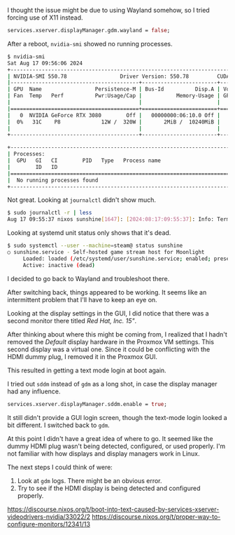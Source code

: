 I thought the issue might be due to using Wayland somehow,
so I tried forcing use of X11 instead.

```nix
services.xserver.displayManager.gdm.wayland = false;
```

After a reboot, `nvidia-smi` showed no running processes.

```sh
$ nvidia-smi
Sat Aug 17 09:56:06 2024
+-----------------------------------------------------------------------------------------+
| NVIDIA-SMI 550.78                 Driver Version: 550.78         CUDA Version: 12.4     |
|-----------------------------------------+------------------------+----------------------+
| GPU  Name                 Persistence-M | Bus-Id          Disp.A | Volatile Uncorr. ECC |
| Fan  Temp   Perf          Pwr:Usage/Cap |           Memory-Usage | GPU-Util  Compute M. |
|                                         |                        |               MIG M. |
|=========================================+========================+======================|
|   0  NVIDIA GeForce RTX 3080        Off |   00000000:06:10.0 Off |                  N/A |
|  0%   31C    P8             12W /  320W |       2MiB /  10240MiB |      0%      Default |
|                                         |                        |                  N/A |
+-----------------------------------------+------------------------+----------------------+

+-----------------------------------------------------------------------------------------+
| Processes:                                                                              |
|  GPU   GI   CI        PID   Type   Process name                              GPU Memory |
|        ID   ID                                                               Usage      |
|=========================================================================================|
|  No running processes found                                                             |
+-----------------------------------------------------------------------------------------+
```

Not great. Looking at `journalctl` didn't show much.

```sh
$ sudo journalctl -r | less
Aug 17 09:55:37 nixos sunshine[1647]: [2024:08:17:09:55:37]: Info: Terminate handler called
```

Looking at systemd unit status only shows that it's dead.

```sh
$ sudo systemctl --user --machine=steam@ status sunshine
○ sunshine.service - Self-hosted game stream host for Moonlight
     Loaded: loaded (/etc/systemd/user/sunshine.service; enabled; preset: enabled)
     Active: inactive (dead)
```

I decided to go back to Wayland and troubleshoot there.

After switching back, things appeared to be working.
It seems like an intermittent problem that I'll have to keep an eye on.

Looking at the display settings in the GUI,
I did notice that there was a second monitor there titled _Red Hat, Inc. 15"_.

After thinking about where this might be coming from,
I realized that I hadn't removed the _Default_ display hardware in the Proxmox VM settings.
This second display was a virtual one.
Since it could be conflicting with the HDMI dummy plug, I removed it in the Proxmox GUI.

This resulted in getting a text mode login at boot again.

I tried out `sddm` instead of `gdm` as a long shot,
in case the display manager had any influence.

```nix
services.xserver.displayManager.sddm.enable = true;
```

It still didn't provide a GUI login screen, though the text-mode login looked a bit different.
I switched back to `gdm`.

At this point I didn't have a great idea of where to go.
It seemed like the dummy HDMI plug wasn't being detected, configured, or used properly.
I'm not familiar with how displays and display managers work in Linux.

The next steps I could think of were:

1. Look at `gdm` logs. There might be an obvious error.
2. Try to see if the HDMI display is being detected and configured properly.

https://discourse.nixos.org/t/boot-into-text-caused-by-services-xserver-videodrivers-nvidia/33022/2
https://discourse.nixos.org/t/proper-way-to-configure-monitors/12341/13

